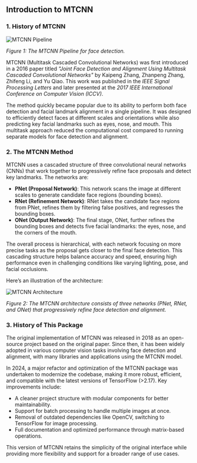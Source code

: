 ## Introduction to MTCNN

### 1. History of MTCNN

![MTCNN Pipeline](https://kpzhang93.github.io/MTCNN_face_detection_alignment/support/index.png)

*Figure 1: The MTCNN Pipeline for face detection.*

MTCNN (Multitask Cascaded Convolutional Networks) was first introduced in a 2016 paper titled *"Joint Face Detection and Alignment Using Multitask Cascaded Convolutional Networks"* by Kaipeng Zhang, Zhanpeng Zhang, Zhifeng Li, and Yu Qiao. This work was published in the *IEEE Signal Processing Letters* and later presented at the *2017 IEEE International Conference on Computer Vision (ICCV)*. 

The method quickly became popular due to its ability to perform both face detection and facial landmark alignment in a single pipeline. It was designed to efficiently detect faces at different scales and orientations while also predicting key facial landmarks such as eyes, nose, and mouth. This multitask approach reduced the computational cost compared to running separate models for face detection and alignment.

### 2. The MTCNN Method

MTCNN uses a cascaded structure of three convolutional neural networks (CNNs) that work together to progressively refine face proposals and detect key landmarks. The networks are:

- **PNet (Proposal Network)**: This network scans the image at different scales to generate candidate face regions (bounding boxes).
- **RNet (Refinement Network)**: RNet takes the candidate face regions from PNet, refines them by filtering false positives, and regresses the bounding boxes.
- **ONet (Output Network)**: The final stage, ONet, further refines the bounding boxes and detects five facial landmarks: the eyes, nose, and the corners of the mouth.

The overall process is hierarchical, with each network focusing on more precise tasks as the proposal gets closer to the final face detection. This cascading structure helps balance accuracy and speed, ensuring high performance even in challenging conditions like varying lighting, pose, and facial occlusions.

Here’s an illustration of the architecture:

![MTCNN Architecture](https://www.researchgate.net/profile/Alem-Fitwi/publication/341148320/figure/fig3/AS:887674495844353@1588649500279/MTCNN-Stage-architecture-of-the-model-used-for-face-detection-and-landmark-extraction.jpg)

*Figure 2: The MTCNN architecture consists of three networks (PNet, RNet, and ONet) that progressively refine face detection and alignment.*

### 3. History of This Package

The original implementation of MTCNN was released in 2018 as an open-source project based on the original paper. Since then, it has been widely adopted in various computer vision tasks involving face detection and alignment, with many libraries and applications using the MTCNN model.

In 2024, a major refactor and optimization of the MTCNN package was undertaken to modernize the codebase, making it more robust, efficient, and compatible with the latest versions of TensorFlow (>2.17). Key improvements include:

- A cleaner project structure with modular components for better maintainability.
- Support for batch processing to handle multiple images at once.
- Removal of outdated dependencies like OpenCV, switching to TensorFlow for image processing.
- Full documentation and optimized performance through matrix-based operations.

This version of MTCNN retains the simplicity of the original interface while providing more flexibility and support for a broader range of use cases.
